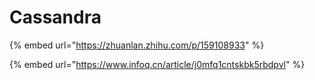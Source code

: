 # Cassandra

{% embed url="https://zhuanlan.zhihu.com/p/159108933" %}

{% embed url="https://www.infoq.cn/article/j0mfq1cntskbk5rbdpvl" %}



